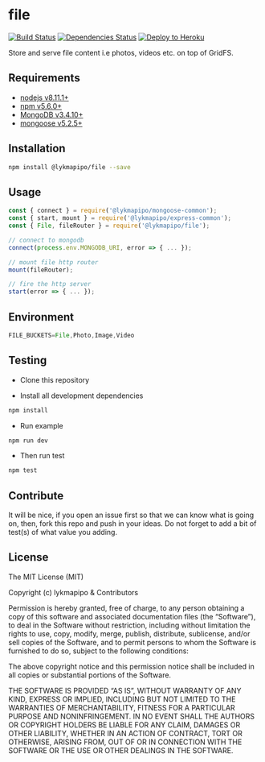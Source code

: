 # file

[![Build Status](https://travis-ci.org/lykmapipo/file.svg?branch=master)](https://travis-ci.org/lykmapipo/file)
[![Dependencies Status](https://david-dm.org/lykmapipo/file/status.svg?style=flat-square)](https://david-dm.org/lykmapipo/file)
[![Deploy to Heroku](https://www.herokucdn.com/deploy/button.png)](https://heroku.com/deploy?template=https://github.com/lykmapipo/file/tree/master)

Store and serve file content i.e photos, videos etc. on top of GridFS.

## Requirements

- [nodejs v8.11.1+](https://nodejs.org)
- [npm v5.6.0+](https://www.npmjs.com/)
- [MongoDB v3.4.10+](https://www.mongodb.com/)
- [mongoose v5.2.5+](https://github.com/Automattic/mongoose)

## Installation

```sh
npm install @lykmapipo/file --save
```

## Usage

```js
const { connect } = require('@lykmapipo/mongoose-common');
const { start, mount } = require('@lykmapipo/express-common');
const { File, fileRouter } = require('@lykmapipo/file');

// connect to mongodb
connect(process.env.MONGODB_URI, error => { ... });

// mount file http router
mount(fileRouter);

// fire the http server
start(error => { ... });
```

## Environment
```js
FILE_BUCKETS=File,Photo,Image,Video
```

## Testing

- Clone this repository

- Install all development dependencies

```sh
npm install
```

- Run example

```sh
npm run dev
```

- Then run test

```sh
npm test
```

## Contribute

It will be nice, if you open an issue first so that we can know what is going on, then, fork this repo and push in your ideas. Do not forget to add a bit of test(s) of what value you adding.

## License

The MIT License (MIT)

Copyright (c) lykmapipo & Contributors

Permission is hereby granted, free of charge, to any person obtaining a copy of this software and associated documentation files (the “Software”), to deal in the Software without restriction, including without limitation the rights to use, copy, modify, merge, publish, distribute, sublicense, and/or sell copies of the Software, and to permit persons to whom the Software is furnished to do so, subject to the following conditions:

The above copyright notice and this permission notice shall be included in all copies or substantial portions of the Software.

THE SOFTWARE IS PROVIDED “AS IS”, WITHOUT WARRANTY OF ANY KIND, EXPRESS OR IMPLIED, INCLUDING BUT NOT LIMITED TO THE WARRANTIES OF MERCHANTABILITY, FITNESS FOR A PARTICULAR PURPOSE AND NONINFRINGEMENT. IN NO EVENT SHALL THE AUTHORS OR COPYRIGHT HOLDERS BE LIABLE FOR ANY CLAIM, DAMAGES OR OTHER LIABILITY, WHETHER IN AN ACTION OF CONTRACT, TORT OR OTHERWISE, ARISING FROM, OUT OF OR IN CONNECTION WITH THE SOFTWARE OR THE USE OR OTHER DEALINGS IN THE SOFTWARE.
